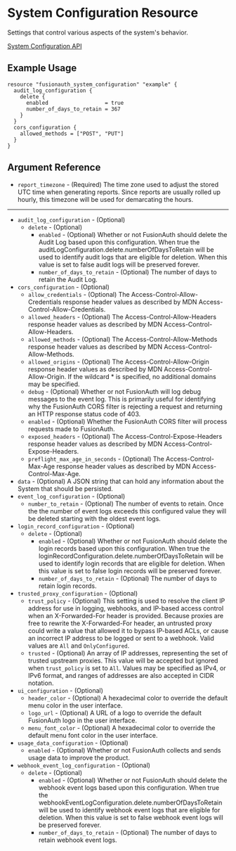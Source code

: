# System Configuration Resource

Settings that control various aspects of the system's behavior.

[System Configuration API](https://fusionauth.io/docs/v1/tech/apis/system)

## Example Usage

```hcl
resource "fusionauth_system_configuration" "example" {
  audit_log_configuration {
    delete {
      enabled                  = true
      number_of_days_to_retain = 367
    }
  }
  cors_configuration {
    allowed_methods = ["POST", "PUT"]
  }
}
```

## Argument Reference

* `report_timezone` - (Required) The time zone used to adjust the stored UTC time when generating reports. Since reports are usually rolled up hourly, this timezone will be used for demarcating the hours.

---

* `audit_log_configuration` - (Optional)
  * `delete` - (Optional)
    * `enabled` - (Optional) Whether or not FusionAuth should delete the Audit Log based upon this configuration. When true the auditLogConfiguration.delete.numberOfDaysToRetain will be used to identify audit logs that are eligible for deletion. When this value is set to false audit logs will be preserved forever.
    * `number_of_days_to_retain` - (Optional) The number of days to retain the Audit Log.
* `cors_configuration` - (Optional)
  * `allow_credentials` - (Optional) The Access-Control-Allow-Credentials response header values as described by MDN Access-Control-Allow-Credentials.
  * `allowed_headers` - (Optional) The Access-Control-Allow-Headers response header values as described by MDN Access-Control-Allow-Headers.
  * `allowed_methods` - (Optional) The Access-Control-Allow-Methods response header values as described by MDN Access-Control-Allow-Methods.
  * `allowed_origins` - (Optional) The Access-Control-Allow-Origin response header values as described by MDN Access-Control-Allow-Origin. If the wildcard * is specified, no additional domains may be specified.
  * `debug` - (Optional) Whether or not FusionAuth will log debug messages to the event log. This is primarily useful for identifying why the FusionAuth CORS filter is rejecting a request and returning an HTTP response status code of 403.
  * `enabled` - (Optional) Whether the FusionAuth CORS filter will process requests made to FusionAuth.
  * `exposed_headers` - (Optional) The Access-Control-Expose-Headers response header values as described by MDN Access-Control-Expose-Headers.
  * `preflight_max_age_in_seconds` - (Optional) The Access-Control-Max-Age response header values as described by MDN Access-Control-Max-Age.
* `data` - (Optional) A JSON string that can hold any information about the System that should be persisted.
* `event_log_configuration` - (Optional)
  * `number_to_retain` - (Optional) The number of events to retain. Once the the number of event logs exceeds this configured value they will be deleted starting with the oldest event logs.
* `login_record_configuration` - (Optional)
  * `delete` - (Optional)
    * `enabled` - (Optional) Whether or not FusionAuth should delete the login records based upon this configuration. When true the loginRecordConfiguration.delete.numberOfDaysToRetain will be used to identify login records that are eligible for deletion. When this value is set to false login records will be preserved forever.
    * `number_of_days_to_retain` - (Optional) The number of days to retain login records.
* `trusted_proxy_configuration` - (Optional)
  * `trust_policy` - (Optional) This setting is used to resolve the client IP address for use in logging, webhooks, and IP-based access control when an X-Forwarded-For header is provided. Because proxies are free to rewrite the X-Forwarded-For header, an untrusted proxy could write a value that allowed it to bypass IP-based ACLs, or cause an incorrect IP address to be logged or sent to a webhook. Valid values are `All` and `OnlyConfigured`.
  * `trusted` - (Optional) An array of IP addresses, representing the set of trusted upstream proxies. This value will be accepted but ignored when `trust_policy` is set to `All`. Values may be specified as IPv4, or IPv6 format, and ranges of addresses are also accepted in CIDR notation.
* `ui_configuration` - (Optional)
  * `header_color` - (Optional) A hexadecimal color to override the default menu color in the user interface.
  * `logo_url` - (Optional) A URL of a logo to override the default FusionAuth logo in the user interface.
  * `menu_font_color` - (Optional) A hexadecimal color to override the default menu font color in the user interface.
* `usage_data_configuration` - (Optional)
  * `enabled` - (Optional) Whether or not FusionAuth collects and sends usage data to improve the product.
* `webhook_event_log_configuration` - (Optional)
  * `delete` - (Optional)
    * `enabled` - (Optional) Whether or not FusionAuth should delete the webhook event logs based upon this configuration. When true the webhookEventLogConfiguration.delete.numberOfDaysToRetain will be used to identify webhook event logs that are eligible for deletion. When this value is set to false webhook event logs will be preserved forever.
    * `number_of_days_to_retain` - (Optional) The number of days to retain webhook event logs.
